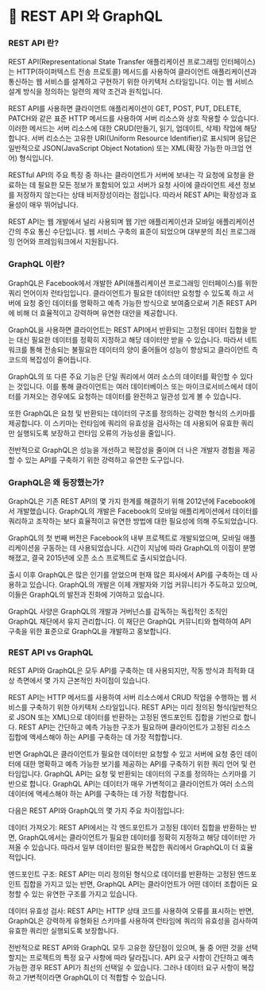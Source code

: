 # 🥯 REST API 와 GraphQL

### REST API 란?

REST API(Representational State Transfer 애플리케이션 프로그래밍 인터페이스)는 HTTP(하이퍼텍스트 전송 프로토콜) 메서드를 사용하여 클라이언트 애플리케이션과 통신하는 웹 서비스를 설계하고 구현하기 위한 아키텍처 스타일입니다. 이는 웹 서비스 설계 방식을 정의하는 일련의 제약 조건과 원칙입니다.

REST API를 사용하면 클라이언트 애플리케이션이 GET, POST, PUT, DELETE, PATCH와 같은 표준 HTTP 메서드를 사용하여 서버 리소스와 상호 작용할 수 있습니다. 이러한 메서드는 서버 리소스에 대한 CRUD(만들기, 읽기, 업데이트, 삭제) 작업에 해당합니다. 서버 리소스는 고유한 URI(Uniform Resource Identifier)로 표시되며 응답은 일반적으로 JSON(JavaScript Object Notation) 또는 XML(확장 가능한 마크업 언어) 형식입니다.

RESTful API의 주요 특징 중 하나는 클라이언트가 서버에 보내는 각 요청에 요청을 완료하는 데 필요한 모든 정보가 포함되어 있고 서버가 요청 사이에 클라이언트 세션 정보를 저장하지 않는다는 상태 비저장성이라는 점입니다. 따라서 REST API는 확장성과 효율성이 매우 뛰어납니다.

REST API는 웹 개발에서 널리 사용되며 웹 기반 애플리케이션과 모바일 애플리케이션 간의 주요 통신 수단입니다. 웹 서비스 구축의 표준이 되었으며 대부분의 최신 프로그래밍 언어와 프레임워크에서 지원됩니다.



### GraphQL 이란?

GraphQL은 Facebook에서 개발한 API(애플리케이션 프로그래밍 인터페이스)를 위한 쿼리 언어이자 런타임입니다. 클라이언트가 필요한 데이터만 요청할 수 있도록 하고 서버에 요청 중인 데이터를 명확하고 예측 가능한 방식으로 보여줌으로써 기존 REST API에 비해 더 효율적이고 강력하며 유연한 대안을 제공합니다.

GraphQL을 사용하면 클라이언트는 REST API에서 반환되는 고정된 데이터 집합을 받는 대신 필요한 데이터를 정확히 지정하고 해당 데이터만 받을 수 있습니다. 따라서 네트워크를 통해 전송되는 불필요한 데이터의 양이 줄어들어 성능이 향상되고 클라이언트 측 코드의 복잡성이 줄어듭니다.

GraphQL의 또 다른 주요 기능은 단일 쿼리에서 여러 소스의 데이터를 확인할 수 있다는 것입니다. 이를 통해 클라이언트는 여러 데이터베이스 또는 마이크로서비스에서 데이터를 가져오는 경우에도 요청하는 데이터를 완전하고 일관성 있게 볼 수 있습니다.

또한 GraphQL은 요청 및 반환되는 데이터의 구조를 정의하는 강력한 형식의 스키마를 제공합니다. 이 스키마는 런타임에 쿼리의 유효성을 검사하는 데 사용되어 유효한 쿼리만 실행되도록 보장하고 런타임 오류의 가능성을 줄입니다.

전반적으로 GraphQL은 성능을 개선하고 복잡성을 줄이며 더 나은 개발자 경험을 제공할 수 있는 API를 구축하기 위한 강력하고 유연한 도구입니다.

### GraphQL은 왜 등장했는가?

GraphQL은 기존 REST API의 몇 가지 한계를 해결하기 위해 2012년에 Facebook에서 개발했습니다. GraphQL의 개발은 Facebook의 모바일 애플리케이션에서 데이터를 쿼리하고 조작하는 보다 효율적이고 유연한 방법에 대한 필요성에 의해 주도되었습니다.

GraphQL의 첫 번째 버전은 Facebook의 내부 프로젝트로 개발되었으며, 모바일 애플리케이션을 구동하는 데 사용되었습니다. 시간이 지남에 따라 GraphQL의 이점이 분명해졌고, 결국 2015년에 오픈 소스 프로젝트로 출시되었습니다.

출시 이후 GraphQL은 많은 인기를 얻었으며 현재 많은 회사에서 API를 구축하는 데 사용하고 있습니다. GraphQL의 개발은 이제 개발자와 기업 커뮤니티가 주도하고 있으며, 이들은 GraphQL의 발전과 진화에 기여하고 있습니다.

GraphQL 사양은 GraphQL의 개발과 거버넌스를 감독하는 독립적인 조직인 GraphQL 재단에서 유지 관리합니다. 이 재단은 GraphQL 커뮤니티와 협력하여 API 구축을 위한 표준으로 GraphQL을 개발하고 홍보합니다.

### REST API vs GraphQL

REST API와 GraphQL은 모두 API를 구축하는 데 사용되지만, 작동 방식과 최적화 대상 측면에서 몇 가지 근본적인 차이점이 있습니다.

REST API는 HTTP 메서드를 사용하여 서버 리소스에서 CRUD 작업을 수행하는 웹 서비스를 구축하기 위한 아키텍처 스타일입니다. REST API는 미리 정의된 형식(일반적으로 JSON 또는 XML)으로 데이터를 반환하는 고정된 엔드포인트 집합을 기반으로 합니다. REST API는 간단하고 예측 가능한 구조가 필요하며 클라이언트가 고정된 리소스 집합에 액세스해야 하는 API를 구축하는 데 가장 적합합니다.

반면 GraphQL은 클라이언트가 필요한 데이터만 요청할 수 있고 서버에 요청 중인 데이터에 대한 명확하고 예측 가능한 보기를 제공하는 API를 구축하기 위한 쿼리 언어 및 런타임입니다. GraphQL API는 요청 및 반환되는 데이터의 구조를 정의하는 스키마를 기반으로 합니다. GraphQL API는 데이터가 매우 가변적이고 클라이언트가 여러 소스의 데이터에 액세스해야 하는 API를 구축하는 데 가장 적합합니다.

다음은 REST API와 GraphQL의 몇 가지 주요 차이점입니다:

데이터 가져오기: REST API에서는 각 엔드포인트가 고정된 데이터 집합을 반환하는 반면, GraphQL에서는 클라이언트가 필요한 데이터를 정확히 지정하고 해당 데이터만 가져올 수 있습니다. 따라서 일부 데이터만 필요한 복잡한 쿼리에서 GraphQL이 더 효율적입니다.

엔드포인트 구조: REST API는 미리 정의된 형식으로 데이터를 반환하는 고정된 엔드포인트 집합을 가지고 있는 반면, GraphQL API는 클라이언트가 어떤 데이터 조합이든 요청할 수 있는 유연한 구조를 가지고 있습니다.

데이터 유효성 검사: REST API는 HTTP 상태 코드를 사용하여 오류를 표시하는 반면, GraphQL은 강력하게 유형화된 스키마를 사용하여 런타임에 쿼리의 유효성을 검사하여 유효한 쿼리만 실행되도록 보장합니다.

전반적으로 REST API와 GraphQL 모두 고유한 장단점이 있으며, 둘 중 어떤 것을 선택할지는 프로젝트의 특정 요구 사항에 따라 달라집니다. API 요구 사항이 간단하고 예측 가능한 경우 REST API가 최선의 선택일 수 있습니다. 그러나 데이터 요구 사항이 복잡하고 가변적이라면 GraphQL이 더 적합할 수 있습니다.
